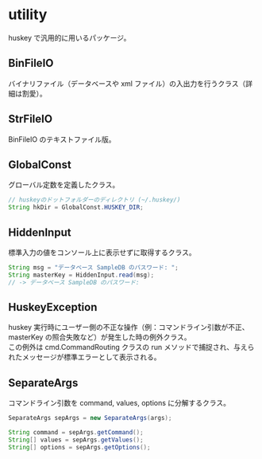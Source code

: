 # utility

huskey で汎用的に用いるパッケージ。

## BinFileIO

バイナリファイル（データベースや xml ファイル）の入出力を行うクラス（詳細は割愛）。

## StrFileIO

BinFileIO のテキストファイル版。

## GlobalConst

グローバル定数を定義したクラス。

```java
// huskeyのドットフォルダーのディレクトリ (~/.huskey/)
String hkDir = GlobalConst.HUSKEY_DIR;
```

## HiddenInput

標準入力の値をコンソール上に表示せずに取得するクラス。

```java
String msg = "データベース SampleDB のパスワード: ";
String masterKey = HiddenInput.read(msg);
// -> データベース SampleDB のパスワード: 
```

## HuskeyException

huskey 実行時にユーザー側の不正な操作（例：コマンドライン引数が不正、masterKey の照合失敗など）が発生した時の例外クラス。  
この例外は cmd.CommandRouting クラスの run メソッドで捕捉され、与えられたメッセージが標準エラーとして表示される。

## SeparateArgs

コマンドライン引数を command, values, options に分解するクラス。

```java
SeparateArgs sepArgs = new SeparateArgs(args);

String command = sepArgs.getCommand();
String[] values = sepArgs.getValues();
String[] options = sepArgs.getOptions();
```
